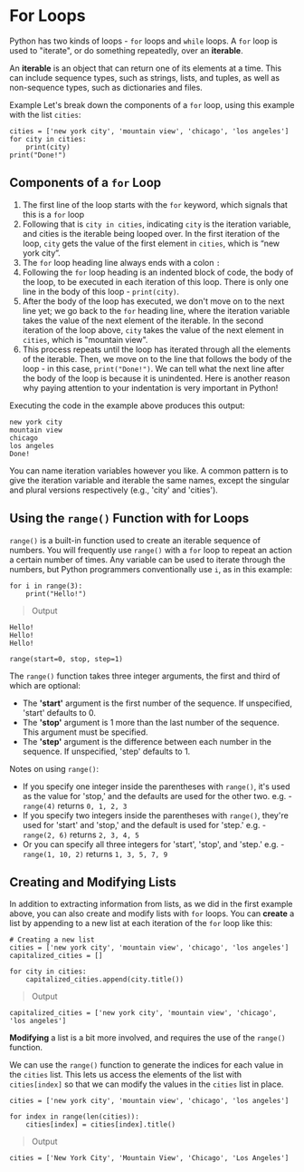 # For Loops

Python has two kinds of loops - `for` loops and `while` loops. A `for` loop is used to "iterate", or do something repeatedly, over an **iterable**.

An **iterable** is an object that can return one of its elements at a time. This can include sequence types, such as strings, lists, and tuples, as well as non-sequence types, such as dictionaries and files.

Example
Let's break down the components of a `for` loop, using this example with the list `cities`:

```
cities = ['new york city', 'mountain view', 'chicago', 'los angeles']
for city in cities:
    print(city)
print("Done!")
```

## Components of a `for` Loop

1. The first line of the loop starts with the `for` keyword, which signals that this is a `for` loop
2. Following that is `city in cities`, indicating `city` is the iteration variable, and cities is the iterable being looped over. In the first iteration of the loop, `city` gets the value of the first element in `cities`, which is “new york city”.
3. The `for` loop heading line always ends with a colon `:`
4. Following the `for` loop heading is an indented block of code, the body of the loop, to be executed in each iteration of this loop. There is only one line in the body of this loop - `print(city)`.
5. After the body of the loop has executed, we don't move on to the next line yet; we go back to the `for` heading line, where the iteration variable takes the value of the next element of the iterable. In the second iteration of the loop above, `city` takes the value of the next element in `cities`, which is "mountain view".
6. This process repeats until the loop has iterated through all the elements of the iterable. Then, we move on to the line that follows the body of the loop - in this case, `print("Done!")`. We can tell what the next line after the body of the loop is because it is unindented. Here is another reason why paying attention to your indentation is very important in Python!

Executing the code in the example above produces this output:

```
new york city
mountain view
chicago
los angeles
Done!
```

You can name iteration variables however you like. A common pattern is to give the iteration variable and iterable the same names, except the singular and plural versions respectively (e.g., 'city' and 'cities').

## Using the `range()` Function with for Loops

`range()` is a built-in function used to create an iterable sequence of numbers. You will frequently use `range()` with a `for` loop to repeat an action a certain number of times. Any variable can be used to iterate through the numbers, but Python programmers conventionally use `i`, as in this example:

```
for i in range(3):
    print("Hello!")
```

> Output

```
Hello!
Hello!
Hello!
```

`range(start=0, stop, step=1)`

The `range()` function takes three integer arguments, the first and third of which are optional:

- The **'start'** argument is the first number of the sequence. If unspecified, 'start' defaults to 0.
- The **'stop'** argument is 1 more than the last number of the sequence. This argument must be specified.
- The **'step'** argument is the difference between each number in the sequence. If unspecified, 'step' defaults to 1.

Notes on using `range()`:

- If you specify one integer inside the parentheses with `range()`, it's used as the value for 'stop,' and the defaults are used for the other two.
  e.g. - `range(4)` returns `0, 1, 2, 3`
- If you specify two integers inside the parentheses with `range()`, they're used for 'start' and 'stop,' and the default is used for 'step.'
  e.g. - `range(2, 6)` returns `2, 3, 4, 5`
- Or you can specify all three integers for 'start', 'stop', and 'step.'
  e.g. - `range(1, 10, 2)` returns `1, 3, 5, 7, 9`

## Creating and Modifying Lists

In addition to extracting information from lists, as we did in the first example above, you can also create and modify lists with `for` loops. You can **create** a list by appending to a new list at each iteration of the `for` loop like this:

```
# Creating a new list
cities = ['new york city', 'mountain view', 'chicago', 'los angeles']
capitalized_cities = []

for city in cities:
    capitalized_cities.append(city.title())
```

> Output

```
capitalized_cities = ['new york city', 'mountain view', 'chicago', 'los angeles']
```

**Modifying** a list is a bit more involved, and requires the use of the `range()` function.

We can use the `range()` function to generate the indices for each value in the `cities` list. This lets us access the elements of the list with `cities[index]` so that we can modify the values in the `cities` list in place.

```
cities = ['new york city', 'mountain view', 'chicago', 'los angeles']

for index in range(len(cities)):
    cities[index] = cities[index].title()
```

> Output

```
cities = ['New York City', 'Mountain View', 'Chicago', 'Los Angeles']
```
